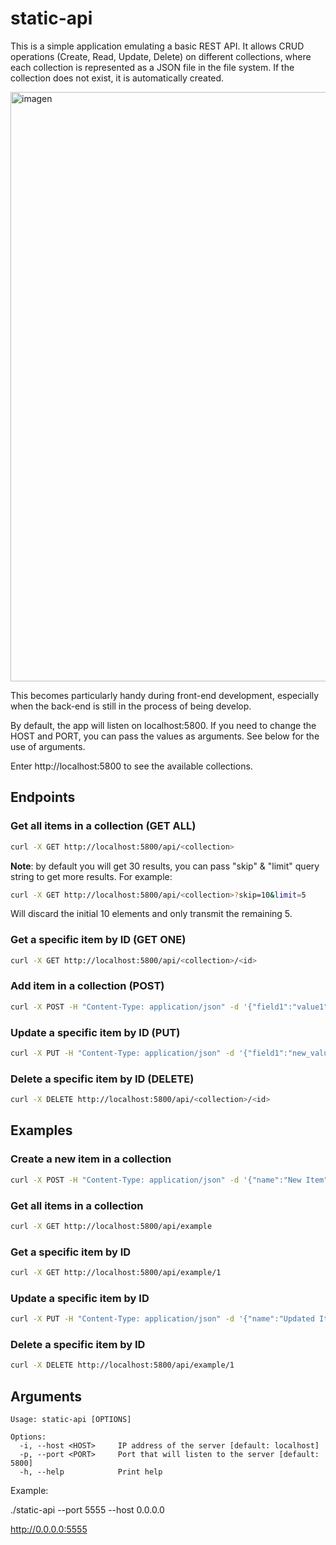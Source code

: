 # static-api

This is a simple application emulating a basic REST API. It allows CRUD operations (Create, Read, Update, Delete) on different collections, where each collection is represented as a JSON file in the file system. If the collection does not exist, it is automatically created.

<img width="1087" height="943" alt="imagen" src="https://github.com/user-attachments/assets/11992c23-d139-458e-a795-8dab59bda0ef" />


This becomes particularly handy during front-end development, especially when the back-end is still in the process of being develop.

By default, the app will listen on localhost:5800. If you need to change the HOST and PORT, you can pass the values as arguments. See below for the use of arguments.

Enter http://localhost:5800 to see the available collections.

## Endpoints

### Get all items in a collection (GET ALL)

```bash
curl -X GET http://localhost:5800/api/<collection>

```

**Note**: by default you will get 30 results, you can pass "skip" & "limit" query string to get more results.
For example:

```bash
curl -X GET http://localhost:5800/api/<collection>?skip=10&limit=5
```

Will discard the initial 10 elements and only transmit the remaining 5.

### Get a specific item by ID (GET ONE)
```bash
curl -X GET http://localhost:5800/api/<collection>/<id>
```

### Add item in a collection (POST)

```bash
curl -X POST -H "Content-Type: application/json" -d '{"field1":"value1", "field2":"value2"}' http://localhost:5800/api/<collection>
```

### Update a specific item by ID (PUT)

```bash
curl -X PUT -H "Content-Type: application/json" -d '{"field1":"new_value1", "field2":"new_value2"}' http://localhost:5800/api/<collection>/<id>
```

### Delete a specific item by ID (DELETE)

```bash
curl -X DELETE http://localhost:5800/api/<collection>/<id>
```

## Examples
### Create a new item in a collection

```bash
curl -X POST -H "Content-Type: application/json" -d '{"name":"New Item", "value":42}' http://localhost:5800/api/example
```

### Get all items in a collection

```bash
curl -X GET http://localhost:5800/api/example
```

### Get a specific item by ID

```bash
curl -X GET http://localhost:5800/api/example/1
```

### Update a specific item by ID

```bash
curl -X PUT -H "Content-Type: application/json" -d '{"name":"Updated Item", "value":99}' http://localhost:5800/api/example/1
```

### Delete a specific item by ID

```bash
curl -X DELETE http://localhost:5800/api/example/1
```

## Arguments

```
Usage: static-api [OPTIONS]

Options:
  -i, --host <HOST>     IP address of the server [default: localhost]
  -p, --port <PORT>     Port that will listen to the server [default: 5800]
  -h, --help            Print help
```

Example:

./static-api --port 5555 --host 0.0.0.0

http://0.0.0.0:5555

